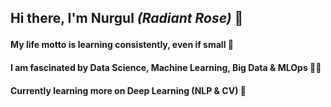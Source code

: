 ## Hi there, I'm  Nurgul *(Radiant Rose)* 👋 <p>

#### My life motto is learning consistently, even if small 🌱 <p>
#### I am fascinated by Data Science, Machine Learning, Big Data & MLOps :woman_technologist: <p>
#### Currently learning more on Deep Learning (NLP & CV) :brain: <p>

<!--
**kamalova/kamalova** is a ✨ _special_ ✨ repository because its `README.md` (this file) appears on your GitHub profile.



